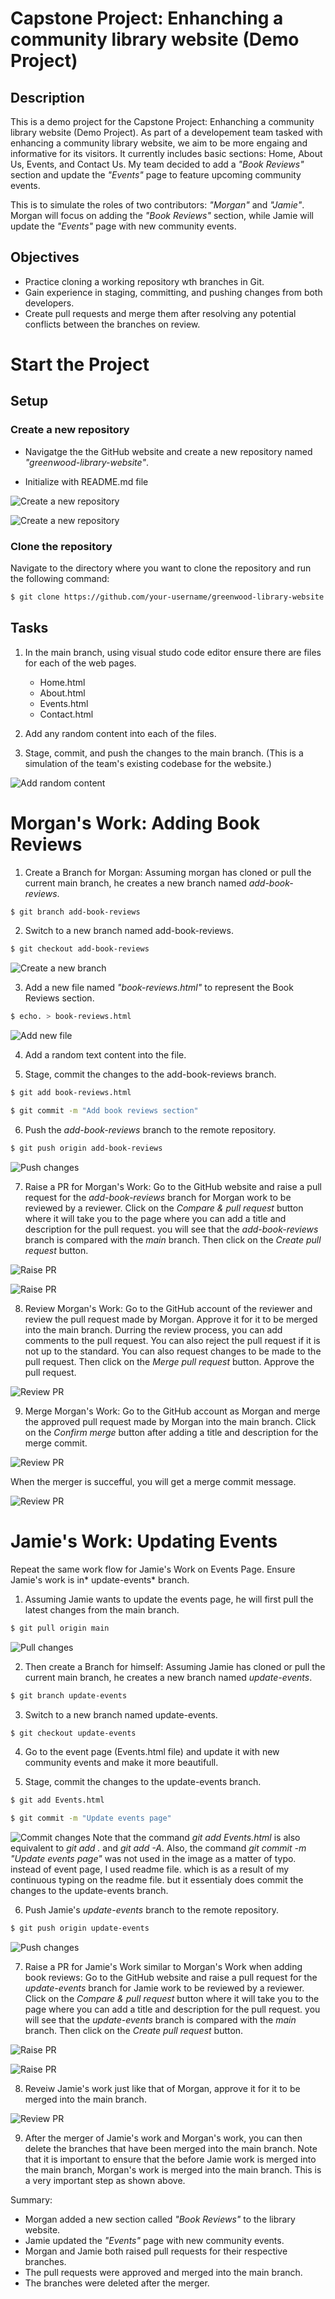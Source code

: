 # Capstone Project: Enhanching a community library website (Demo Project)

## Description

This is a demo project for the Capstone Project: Enhanching a community library website (Demo Project). As part of a developement team tasked with enhancing a community library website, we aim to be more engaing and informative for its visitors. It currently includes basic sections: Home, About Us, Events, and Contact Us. My team decided to add a *"Book Reviews"* section and update the *"Events"* page to feature upcoming community events.

This is to simulate the roles of two contributors: *"Morgan"* and *"Jamie"*. Morgan will focus on adding the *"Book Reviews"* section, while Jamie will update the *"Events"* page with new community events.

## Objectives

- Practice cloning a working repository wth branches in Git.
- Gain experience in staging, committing, and pushing changes from both developers.
- Create pull requests and merge them after resolving any potential conflicts between the branches on review.

# Start the Project

## Setup



### Create a new repository

- Navigatge the the GitHub website and create a new repository named *"greenwood-library-website"*.

- Initialize with README.md file

![Create a new repository](../img/1.create-new-repo.png)

![Create a new repository](../img/1.2.name-repo.png)

### Clone the repository

 Navigate to the directory where you want to clone the repository and run the following command:

```bash
$ git clone https://github.com/your-username/greenwood-library-website.git
```

## Tasks

1. In the main branch, using visual studo code editor ensure there are files for each of the web pages.
    - Home.html
    - About.html
    - Events.html
    - Contact.html

2. Add any random content into each of the files.

3. Stage, commit, and push the changes to the main branch. (This is a simulation of the team's existing codebase for the website.)

![Add random content](../img/6.initial-code-base.png)

# Morgan's Work: Adding Book Reviews

1. Create a Branch for Morgan: Assuming morgan has cloned or pull the current main branch, he creates a new branch named *add-book-reviews*.

```bash
$ git branch add-book-reviews
```

2. Switch to a new branch named add-book-reviews.

```bash
$ git checkout add-book-reviews
```

![Create a new branch](../img/7.add-book-review-branch.png)

3. Add a new file named *"book-reviews.html"* to represent the Book Reviews section.

```bash
$ echo. > book-reviews.html
```

![Add new file](../img/8.create-book-review-file.png)

4. Add a random text content into the file.

5. Stage, commit the changes to the add-book-reviews branch.
```bash
$ git add book-reviews.html
```

```bash
$ git commit -m "Add book reviews section"
```
6. Push the *add-book-reviews* branch to the remote repository.
```bash
$ git push origin add-book-reviews
```

![Push changes](../img/11.git-push-book-reviews-section-to-origin.png)

7. Raise a PR for Morgan's Work: Go to the GitHub website and raise a pull request for the *add-book-reviews* branch for Morgan work to be reviewed by a reviewer. Click on the *Compare & pull request* button where it will take you to the page where you can add a title and description for the pull request. you will see that the *add-book-reviews* branch is compared with the *main* branch. Then click on the *Create pull request* button.

![Raise PR](../img/12.github-pull-request.png)

![Raise PR](../img/13.request-review-of-pull-request%20befor%20merge.png)


8. Review Morgan's Work: Go to the GitHub account of the reviewer and review the pull request made by Morgan. Approve it for it to be merged into the main branch. Durring the review process, you can add comments to the pull request. You can also reject the pull request if it is not up to the standard. You can also request changes to be made to the pull request. Then click on the *Merge pull request* button. Approve the pull request.

![Review PR](../img/14.review%20process.png)

9. Merge Morgan's Work: Go to the GitHub account as Morgan and merge the approved pull request made by Morgan into the main branch. Click on the *Confirm merge* button after adding a title and description for the merge commit.

![Review PR](../img/15.confirm-merge.png)

When the merger is succefful, you will get a merge commit message.

![Review PR](../img/15.merge-successful.png)

# Jamie's Work: Updating Events

Repeat the same work flow for Jamie's Work on Events Page. Ensure Jamie's work is in* update-events* branch.

1. Assuming Jamie wants to update the events page, he will first pull the latest changes from the main branch.

```bash
$ git pull origin main
```

![Pull changes](../img/16.git-pull-main-for-jamie.png)

2. Then create a Branch for himself: Assuming Jamie has cloned or pull the current main branch, he creates a new branch named *update-events*.

```bash
$ git branch update-events
```

3. Switch to a new branch named update-events.

```bash
$ git checkout update-events
```

4. Go to the event page (Events.html file) and update it with new community events and make it more beautifull.

5. Stage, commit the changes to the update-events branch.
```bash
$ git add Events.html
```

```bash
$ git commit -m "Update events page"
```

![Commit changes](../img/17.git-add-commit-event-changes.png)
Note that the command *git add Events.html* is also equivalent to *git add .* and *git add -A*. Also, the command *git commit -m "Update events page"* was not used in the image as a matter of typo. instead of event page, I used readme file. which is as a result of my continuous typing on the readme file. but it essentialy does commit the changes to the update-events branch.

6. Push Jamie's *update-events* branch to the remote repository.
```bash
$ git push origin update-events
```

![Push changes](../img/18.publish-jamie-branch.png)

7. Raise a PR for Jamie's Work similar to Morgan's Work when adding book reviews: Go to the GitHub website and raise a pull request for the *update-events* branch for Jamie work to be reviewed by a reviewer. Click on the *Compare & pull request* button where it will take you to the page where you can add a title and description for the pull request. you will see that the *update-events* branch is compared with the *main* branch. Then click on the *Create pull request* button.

![Raise PR](../img/12.github-pull-request.png)

![Raise PR](../img/13.request-review-of-pull-request%20befor%20merge.png)

8. Reveiw Jamie's work just like that of Morgan, approve it for it to be merged into the main branch. 

![Review PR](../img/14.review%20process.png)

9. After the merger of Jamie's work and Morgan's work, you can then delete the branches that have been merged into the main branch. Note that it is important to ensure that the before Jamie work is merged into the main branch, Morgan's work is merged into the main branch. This is a very important step as shown above.

Summary:
- Morgan added a new section called *"Book Reviews"* to the library website.
- Jamie updated the *"Events"* page with new community events.
- Morgan and Jamie both raised pull requests for their respective branches.
- The pull requests were approved and merged into the main branch.
- The branches were deleted after the merger.
